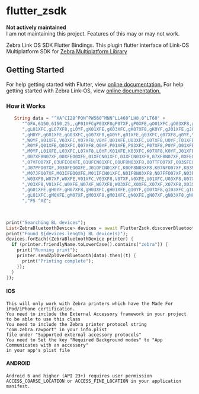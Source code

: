 # flutter_zsdk

**Not actively maintained**  
I am not maintaining this project. Features of this may or may not work.

Zebra Link OS SDK Flutter Bindings.
This plugin flutter interface of Link-OS Multiplatform SDK for [Zebra Multiplatform Library](https://www.zebra.com/ap/en/support-downloads/printer-software/link-os-multiplatform-sdk.html)


## Getting Started

For help getting started with Flutter, view [online documentation.](https://www.flutter.io)
For help getting started with Zebra Link-OS, view [online documentation.](https://www.zebra.com/ap/en/support-downloads/printer-software/link-os-multiplatform-sdk.html)

### How it Works
```dart
   String data = "^XA^CI28^PON^PW560^MNN^LL460^LH0,0^LT60" +
      "^GFA,6150,6150,25,,gP01XFCgP03XF8gP07XF,gP0XFE,gO01XFC,gO03XF8,gO07XF,gO0XFE,gN01XFC,gN03XF8,gN0YF,gN0XFE,gM01XFC,gM03XF8,gM0YF,gL01XFE"
      ",gL01XFC,gL07XF8,gL0YF,gK01XFE,gK03XFC,gK07XF8,gK0YF,gJ01XFE,gJ03XFC,gJ07XF8,gJ0YF,gI01XFE,gI03XFC,gI07XF8,gI0YF,gH01XFE,gH03XFC,gH07XF8"
      ",gH0YF,gG01XFE,gG03XFC,gG07XF8,gG0YF,g01XFE,g03XFC,g07XF8,g0YF,Y01XFE,Y03XFC,Y07XF8,Y0YF,X01XFE,X03XFC,X07XF8,X0YF,W01XFE,W03XFC,W07XF8"
      ",W0YF,V01XFE,V03XFC,V07XF8,V0YF,U01XFE,U03XFC,U07XF8,U0YF,T01XFE,T03XFC,T07XF8,T0YF,S01XFE,S03XFC,S07XF8,S0YF,R01XFE,R03XFC,R07XF8"
      ",R0YF,Q01XFE,Q03XFC,Q07XF8,Q0YF,P01XFE,P03XFC,P07XF8,P0YF,O01XFE,O03XFC,O07XF8,O0YF,N01XFE,N03XFC,N07XF8,N0YF,M01XFE,M03XFC,M07XF8"
      ",M0YF,L01XFE,L03XFC,L07XF8,L0YF,K01XFE,K03XFC,K07XF8,K0YF,J01XFE,J03XFC,J07XF8,J0YF,I01XFE,I03XFC,I07XF8,I0XFE,001XFE,003XFCN03XF"
      ",007XF8N07XF,00XFEO0XFE,01XFCN01XFC,03XFCN03XF8,07XF8N07XF,0XFEO0XFE,1XFCN01XFC,3XF8N03XF8,7XF8N07XF,3WFEO0XFE,1WFCN01XFC,0WF8N03XF8"
      ",07VFO07XF,03UFEO0XFE,01UFCN01XFC,00UF8N03XF8,007TFO07XF,003SFEO0XFE,001SFCN01XFC,I0SF8N03XF8,I07RFO07XF,I03QFEO0XFE,I01QFCN01XFC,J0QF8N03XF8"
      ",J07PFO07XF,J03OFEO0XFE,J01OFCN01XFC,K0OF8N03XF8,K07NFO07XF,K03MFEO0XFE,K01MFCN01XFC,L0MF8N03XF8,L07LFO07XF,L03KFEO0XFE,L01KFCN01XFC,M0KF8N03XF8"
      ",M07JFO07XF,M03IFEO0XFE,M01IFCN01XFC,N0IF8N03XF8,N07FFO07XF,N03FEO0XFE,N01FCN01XFC,O0F8N03XF8,O07O07XF,O02O0XFE,X01XFC,X03XF8,X07XF,X0XFE,W01XFC"
      ",W03XF8,W07XF,W0XFE,V01XFC,V03XF8,V07XF,V0XFE,U01XFC,U03XF8,U07XF,U0XFE,T01XFC,T07XF8,T07XF,T03XF8,T01XFC,U0XFE,U07XF,U03XF8,U01XFC,V0XFE,V07XF"
      ",V03XF8,V01XFC,W0XFE,W07XF,W07XF8,W03XFC,X0XFE,X07XF,X07XF8,X03XFC,X01XFE,Y07XF,Y07XF8,Y03XFC,Y01XFE,g0YF,g07XF8,g03XFC,g01XFE,gG0YF,gG07XF8,gG03XFC"
      ",gG01XFE,gH0YF,gH07XF8,gH03XFC,gH01XFE,gI0YF,gI07XF8,gI03XFC,gI01XFC,gJ0XFE,gJ07XF,gJ03XF8,gJ01XFC,gK0XFE,gK07XF,gK03XF8,gK01XFC,gL0XFE,gL07XF,gL03XF8"
      ",gL01XFC,gM0XFE,gM07XF,gM03XF8,gM01XFC,gN0XFE,gN07XF,gN03XF8,gN01XFC,gO0XFE,gO07XF,gO03XF8,gO01XFC,gP0XFE,gP07XF,gR01VF8"
      ",^FS ^XZ";	
		

	
print("Searching BL devices");
List<ZebraBluetoothDevice> devices = await FlutterZsdk.discoverBluetoothDevices();
print("Found ${devices.length} BL device(s)");
devices.forEach((ZebraBluetoothDevice printer) {
  if (printer.friendlyName.toLowerCase().contains("zebra")) {
	print("Running print");
	printer.sendZplOverBluetooth(data).then((t) {
	  print("Printing complete");
	});
  }
});
```


#### IOS
```
This will only work with Zebra printers which have the Made For iPod/iPhone certification. 
You need to include the External Accessory framework in your project to be able to use this class 
You need to include the Zebra printer protocol string "com.zebra.rawport" in your info.plist 
file under "Supported external accessory protocols" 
You need to Set the key "Required Background modes" to "App Communicates with an accessory" 
in your app's plist file
```

#### ANDROID
```
Android 6 and higher (API 23+) requires user permission 
ACCESS_COARSE_LOCATION or ACCESS_FINE_LOCATION in your application manifest.
```
